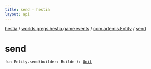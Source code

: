 ```yaml
---
title: send - hestia
layout: api
---
```


<div class='api-docs-breadcrumbs'><a href="../../index.html">hestia</a> / <a href="../index.html">worlds.gregs.hestia.game.events</a> / <a href="index.html">com.artemis.Entity</a> / <a href="./send.html">send</a></div>

# send

<div class="signature"><code><span class="keyword">fun </span><span class="identifier">Entity</span><span class="symbol">.</span><span class="identifier">send</span><span class="symbol">(</span><span class="parameterName" id="worlds.gregs.hestia.game.events$send(com.artemis.Entity, world.gregs.hestia.core.network.packets.Packet.Builder)/builder">builder</span><span class="symbol">:</span>&nbsp;<span class="identifier">Builder</span><span class="symbol">)</span><span class="symbol">: </span><a href="https://kotlinlang.org/api/latest/jvm/stdlib/kotlin/-unit/index.html"><span class="identifier">Unit</span></a></code></div>
